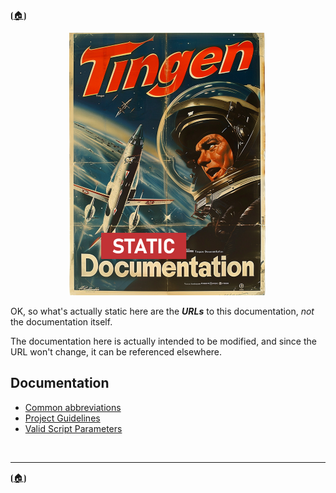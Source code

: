 <!-- u250813-->

⦗[🏠︎](/README.md)⦘

<div align="center">

  ![logo](/.github/img/logo/static/TngnDocProjStatic-320x420.png)

</div>

OK, so what's actually static here are the ***URLs*** to this documentation, *not* the documentation itself.

The documentation here is actually intended to be modified, and since the URL won't change, it can be referenced elsewhere.

## Documentation

* [Common abbreviations](common-abbreviation.md)
* [Project Guidelines](project-guideline.md)
* [Valid Script Parameters](valid-parameter.md)

<br>

***

⦗[🏠︎](/README.md)⦘
